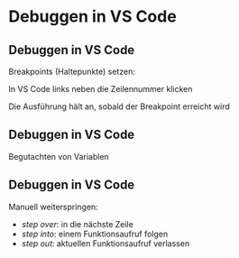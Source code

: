 # Debuggen in VS Code

## Debuggen in VS Code

Breakpoints (Haltepunkte) setzen:

In VS Code links neben die Zeilennummer klicken

Die Ausführung hält an, sobald der Breakpoint erreicht wird

## Debuggen in VS Code

Begutachten von Variablen

## Debuggen in VS Code

Manuell weiterspringen:

- _step over_: in die nächste Zeile
- _step into_: einem Funktionsaufruf folgen
- _step out_: aktuellen Funktionsaufruf verlassen
